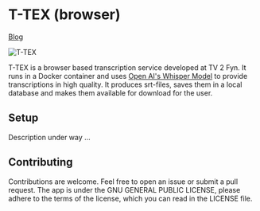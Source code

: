 # T-TEX (browser)

[Blog](https://rd.tv2fyn.dk/t-tex-transskribering-sadan-udviklede-vi-et-gratis-vaerktoj-til-nemt-at-lave-undertekster/)

![T-TEX](https://rd.tv2fyn.dk/wp-content/uploads/2023/08/Transskribering-1536x864.jpg)

T-TEX is a browser based transcription service developed at TV 2 Fyn. It runs in a Docker container and uses [Open AI's Whisper Model](https://github.com/openai/whisper) to provide transcriptions in high quality. It produces srt-files, saves them in a local database and makes them available for download for the user.

## Setup
Description under way ...

## Contributing
Contributions are welcome. Feel free to open an issue or submit a pull request. The app is under the GNU GENERAL PUBLIC LICENSE, please adhere to the terms of the license, which you can read in the LICENSE file.
